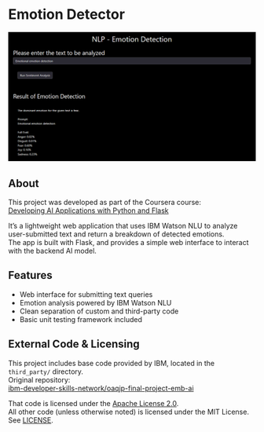 # Emotion Detector

![le pic](readme_content/neat_capture.png "Emotion Detection")

## About
This project was developed as part of the Coursera course:<br>
[Developing AI Applications with Python and Flask]("https://www.coursera.org/learn/python-project-for-ai-application-development/")

It’s a lightweight web application that uses IBM Watson NLU to analyze user-submitted text and return a breakdown of detected emotions.<br>
The app is built with Flask, and provides a simple web interface to interact with the backend AI model.

## Features

- Web interface for submitting text queries
- Emotion analysis powered by IBM Watson NLU
- Clean separation of custom and third-party code
- Basic unit testing framework included


## External Code & Licensing

This project includes base code provided by IBM, located in the `third_party/` directory.  
Original repository:<br>[ibm-developer-skills-network/oaqjp-final-project-emb-ai](https://github.com/ibm-developer-skills-network/oaqjp-final-project-emb-ai)

That code is licensed under the [Apache License 2.0](third_party/LICENSE).  
All other code (unless otherwise noted) is licensed under the MIT License. See [LICENSE](LICENSE).
